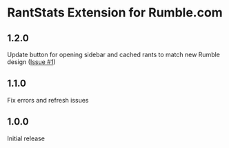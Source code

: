 # RantStats Extension for Rumble.com

## 1.2.0

Update button for opening sidebar and cached rants to match new Rumble design ([Issue #1](https://github.com/rantstats/rantstats-extension/issues/1))

## 1.1.0

Fix errors and refresh issues

## 1.0.0

Initial release
